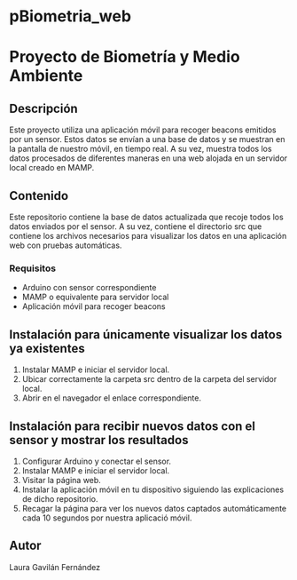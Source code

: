# pBiometria_web
# Proyecto de Biometría y Medio Ambiente

## Descripción

Este proyecto utiliza una aplicación móvil para recoger beacons emitidos por un sensor. Estos datos se envían a una base
 de datos y se muestran en la pantalla de nuestro móvil, en tiempo real. A su vez, muestra todos los datos procesados de
 diferentes maneras en una web alojada en un servidor local creado en MAMP.

## Contenido
Este repositorio contiene la base de datos actualizada que recoje todos los datos enviados por el sensor. A su vez, contiene el directorio src que contiene los archivos necesarios para visualizar los datos en una aplicación web con pruebas automáticas. 

### Requisitos
- Arduino con sensor correspondiente
- MAMP o equivalente para servidor local
- Aplicación móvil para recoger beacons

## Instalación para únicamente visualizar los datos ya existentes
1. Instalar MAMP e iniciar el servidor local.
2. Ubicar correctamente la carpeta src dentro de la carpeta del servidor local.
3. Abrir en el navegador el enlace correspondiente.

## Instalación para recibir nuevos datos con el sensor y mostrar los resultados
1. Configurar Arduino y conectar el sensor.
2. Instalar MAMP e iniciar el servidor local.
3. Visitar la página web.
4. Instalar la aplicación móvil en tu dispositivo siguiendo las explicaciones de dicho repositorio.
5. Recagar la página para ver los nuevos datos captados automáticamente cada 10 segundos por nuestra aplicació móvil. 

## Autor

Laura Gavilán Fernández
